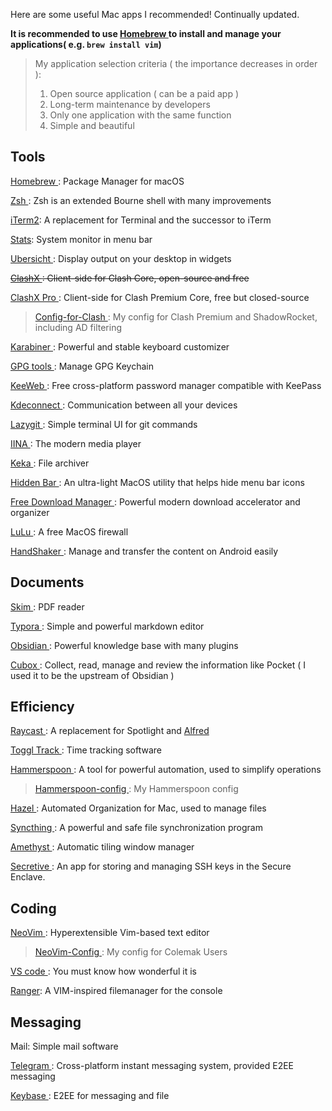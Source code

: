 
Here are some useful Mac apps I recommended! Continually updated.
<!--more-->

**It is recommended to use [ Homebrew ](https://brew.sh) to install and manage your applications( e.g. `brew install vim`)**

> My application selection criteria ( the importance decreases in order ):
>
> 1. Open source application ( can be a paid app )
> 2. Long-term maintenance by developers
> 3. Only one application with the same function
> 4. Simple and beautiful

## Tools

[ Homebrew ](https://brew.sh): Package Manager for macOS

[ Zsh ](https://www.zsh.org): Zsh is an extended Bourne shell with many improvements

[iTerm2](https://iterm2.com): A replacement for Terminal and the successor to iTerm

[Stats](https://github.com/exelban/stats): System monitor in menu bar

[ Ubersicht ](tracesof.net/uebersicht/): Display output on your desktop in widgets

~~[ ClashX ](https://github.com/yichengchen/clashX): Client-side for Clash Core, open-source and free~~

[ ClashX Pro ](https://install.appcenter.ms/users/clashx/apps/clashx-pro/distribution_groups/public): Client-side for Clash Premium Core, free but closed-source

> [ Config-for-Clash ](https://github.com/JiagengDing/config-for-clash-shadowrocket): My config for Clash Premium and ShadowRocket, including AD filtering

[ Karabiner ](https://karabiner-elements.pqrs.org): Powerful and stable keyboard customizer

[ GPG tools ](https://gpgtools.org): Manage GPG Keychain

[ KeeWeb ](https://keeweb.info): Free cross-platform password manager compatible with KeePass

[ Kdeconnect ](https://kdeconnect.kde.org): Communication between all your devices

[ Lazygit ](https://github.com/jesseduffield/lazygit): Simple terminal UI for git commands

[ IINA ](https://iina.io): The modern media player

[ Keka ](https://www.keka.io/en/): File archiver

[ Hidden Bar ](https://github.com/dwarvesf/hidden/): An ultra-light MacOS utility that helps hide menu bar icons

[ Free Download Manager ](https://www.freedownloadmanager.org): Powerful modern download accelerator and organizer

[ LuLu ](https://github.com/objective-see/LuLu): A free MacOS firewall

[ HandShaker ](https://www.smartisan.com/apps/#/handshaker): Manage and transfer the content on Android easily

## Documents

[ Skim ](https://skim-app.sourceforge.io): PDF reader

[ Typora ](https://typora.io): Simple and powerful markdown editor

[ Obsidian ](https://obsidian.md): Powerful knowledge base with many plugins

[ Cubox ](https://cubox.pro): Collect, read, manage and review the information like Pocket ( I used it to be the upstream of Obsidian )

## Efficiency

[ Raycast ](https://www.raycast.com): A replacement for Spotlight and [ Alfred ](https://www.alfredapp.com)

[ Toggl Track ](https://toggl.com): Time tracking software

[ Hammerspoon ](https://www.hammerspoon.org): A tool for powerful automation, used to simplify operations

> [ Hammerspoon-config ](https://github.com/JiagengDing/hammerspoon-config): My Hammerspoon config

[ Hazel ](https://www.noodlesoft.com): Automated Organization for Mac, used to manage files

[ Syncthing ](https://syncthing.net):  A powerful and safe file synchronization program

[ Amethyst ](https://github.com/ianyh/Amethyst): Automatic tiling window manager

[ Secretive ](https://github.com/maxgoedjen/secretive): An app for storing and managing SSH keys in the Secure Enclave.

## Coding

[ NeoVim ](https://neovim.io): Hyperextensible Vim-based text editor

> [ NeoVim-Config ](https://github.com/JiagengDing/nvim): My config for Colemak Users

[ VS code ](https://code.visualstudio.com): You must know how wonderful it is

[Ranger](https://github.com/ranger/ranger): A VIM-inspired filemanager for the console

## Messaging

Mail: Simple mail software

[ Telegram ](https://telegram.org): Cross-platform instant messaging system, provided E2EE messaging

[ Keybase ](https://keybase.io): E2EE for messaging and file
